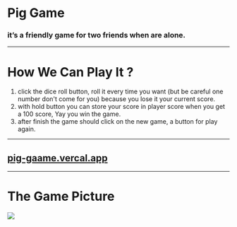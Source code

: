 # Pig Game
###  it’s a friendly game for two friends when are alone.

------------

# How We Can Play It ?
1.  click the dice roll button, roll it every time you want (but be careful one number don't come for you) because you lose it your current score.
2.  with hold button you can store your score in player score when you get a 100 score, Yay you win the game.
3. after finish the game should click on the new game, a button for play again.


------------
## [pig-gaame.vercal.app](https://pig-gaame.vercel.app/ "pig-gaame.vercal.app")

------------

# The Game Picture
[![](https://alirezafazeli.s3.ir-thr-at1.arvanstorage.com/Capture.PNG)](https://alirezafazeli.s3.ir-thr-at1.arvanstorage.com/Capture.PNG)
